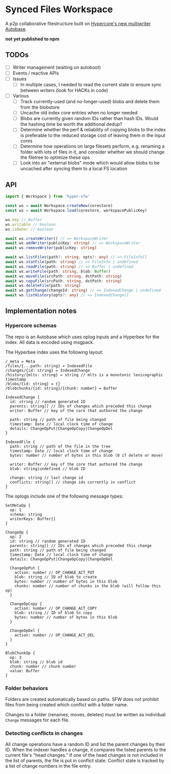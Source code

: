 # Synced Files Workspace

A p2p collaborative filestructure built on [Hypercore's new multiwriter Autobase](https://github.com/hypercore-protocol/autobase).

**not yet published to npm**

## TODOs

- [ ] Writer management (waiting on autoboot)
- [ ] Events / reactive APIs
- [ ] Issues
  - [ ] In multiple cases, I needed to read the current state to ensure sync between writers (look for HACKs in code)
- [ ] Various
  - [ ] Track currently-used (and no-longer-used) blobs and delete them from the blobstore
  - [ ] Uncache old index core entries when no longer needed
  - [ ] Blobs are currently given random IDs rather than hash IDs. Would the hashing time be worth the additional dedup?
  - [ ] Determine whether the perf & reliability of copying blobs to the index is preferable to the reduced storage cost of leaving them in the input cores
  - [ ] Determine how operations on large filesets perform, e.g. renaming a folder with lots of files in it, and consider whether we should change the filetree to optimize these ops
  - [ ] Look into an "external blobs" mode which would allow blobs to be uncached after syncing them to a local FS location

## API

```typescript
import { Workspace } from 'hyper-sfw'

const ws = await Workspace.createNew(corestore)
const ws = await Workspace.load(corestore, workspacePublicKey)

ws.key // Buffer
ws.writable // boolean
ws.isOwner // boolean

await ws.createWriter() // => WorkspaceWriter
await ws.addWriter(publicKey: string) // => WorkspaceWriter
await ws.removeWriter(publicKey: string) 

await ws.listFiles(path?: string, opts?: any) // => FileInfo[]
await ws.statFile(path: string) // => FileInfo | undefined
await ws.readFile(path: string) // => Buffer | undefined
await ws.writeFile(path: string, blob: Buffer)
await ws.moveFile(srcPath: string, dstPath: string)
await ws.copyFile(srcPath: string, dstPath: string)
await ws.deleteFile(path: string)
await ws.getChange(changeId: string) // => IndexedChange | undefined
await ws.listHistory(opts?: any) // => IndexedChange[]
```

## Implementation notes

### Hypercore schemas

The repo is an Autobase which uses oplog inputs and a Hyperbee for the index. All data is encoded using msgpack.

The Hyperbee index uses the following layout:

```
/_meta = Meta
/files/{...path: string} = IndexedFile
/changes/{id: string} = IndexedChange
/history/{mlts: string} = string // mlts is a monotonic lexicographic timestamp
/blobs/{id: string} = {}
/blobchunks/{id: string}/{chunk: number} = Buffer

IndexedChange {
  id: string // random generated ID
  parents: string[] // IDs of changes which preceded this change
  writer: Buffer // key of the core that authored the change
  
  path: string // path of file being changed
  timestamp: Date // local clock time of change
  details: ChangeOpPut|ChangeOpCopy|ChangeOpDel
}

IndexedFile {
  path: string // path of the file in the tree
  timestamp: Date // local clock time of change
  bytes: number // number of bytes in this blob (0 if delete or move)

  writer: Buffer // key of the core that authored the change
  blob: string|undefined // blob ID

  change: string // last change id
  conflicts: string[] // change ids currently in conflict
}
```

The oplogs include one of the following message types:

```
SetMetaOp {
  op: 1
  schema: string
  writerKeys: Buffer[]
}

ChangeOp {
  op: 2
  id: string // random generated ID
  parents: string[] // IDs of changes which preceded this change
  path: string // path of file being changed
  timestamp: Date // local clock time of change
  details: ChangeOpPut|ChangeOpCopy|ChangeOpDel

  ChangeOpPut {
    action: number // OP_CHANGE_ACT_PUT
    blob: string // ID of blob to create
    bytes: number // number of bytes in this blob
    chunks: number // number of chunks in the blob (will follow this op)
  }

  ChangeOpCopy {
    action: number // OP_CHANGE_ACT_COPY
    blob: string // ID of blob to copy
    bytes: number // number of bytes in this blob
  }

  ChangeOpDel {
    action: number // OP_CHANGE_ACT_DEL
  }
}

BlobChunkOp {
  op: 3
  blob: string // blob id
  chunk: number // chunk number
  value: Buffer
}
```

### Folder behaviors

Folders are created automatically based on paths. SFW does not prohibit files from being created which conflict with a folder name.

Changes to a folder (renames, moves, deletes) must be written as individual `Change` messages for each file.

### Detecting conflicts in changes

All change operations have a random ID and list the parent changes by their ID. When the indexer handles a change, it compares the listed parents to the current file's "head changes." If one of the head changes is not included in the list of parents, the file is put in conflict state. Conflict state is tracked by a list of change numbers in the file entry.